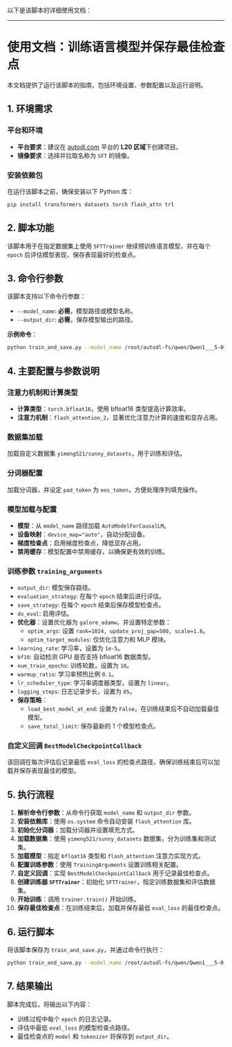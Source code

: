 以下是该脚本的详细使用文档：

---

# 使用文档：训练语言模型并保存最佳检查点

本文档提供了运行该脚本的指南，包括环境设置、参数配置以及运行说明。

## 1. 环境需求

### 平台和环境

- **平台要求**：建议在 [autodl.com](https://autodl.com) 平台的 **L20 区域**下创建项目。
- **镜像要求**：选择并拉取名称为 `SFT` 的镜像。

### 安装依赖包

在运行该脚本之前，确保安装以下 Python 库：

```bash
pip install transformers datasets torch flash_attn trl
```

## 2. 脚本功能

该脚本用于在指定数据集上使用 `SFTTrainer` 继续预训练语言模型，并在每个 `epoch` 后评估模型表现，保存表现最好的检查点。

## 3. 命令行参数

该脚本支持以下命令行参数：

- `--model_name`: **必需**，模型路径或模型名称。
- `--output_dir`: **必需**，保存模型输出的路径。

**示例命令**：

```bash
python train_and_save.py --model_name /root/autodl-fs/qwen/Qwen1___5-0___5B-Chat --output_dir /root/autodl-fs/qwen_0.5b_GaLore
```

## 4. 主要配置与参数说明

### 注意力机制和计算类型

- **计算类型**：`torch.bfloat16`，使用 bfloat16 类型提高计算效率。
- **注意力机制**：`flash_attention_2`，显著优化注意力计算的速度和显存占用。

### 数据集加载

加载自定义数据集 `yimeng521/sunny_datasets`，用于训练和评估。

### 分词器配置

加载分词器，并设定 `pad_token` 为 `eos_token`，方便处理序列填充操作。

### 模型加载与配置

- **模型**：从 `model_name` 路径加载 `AutoModelForCausalLM`。
- **设备映射**：`device_map="auto"`，自动分配设备。
- **梯度检查点**：启用梯度检查点，降低显存占用。
- **禁用缓存**：模型配置中禁用缓存，以确保更有效的训练。

### 训练参数 `training_arguments`

- `output_dir`: 模型保存路径。
- `evaluation_strategy`: 在每个 `epoch` 结束后进行评估。
- `save_strategy`: 在每个 `epoch` 结束后保存模型检查点。
- `do_eval`: 启用评估。
- **优化器**：设置优化器为 `galore_adamw`，并设置特定参数：
  - `optim_args`: 设置 `rank=1024, update_proj_gap=500, scale=1.8`。
  - `optim_target_modules`: 仅优化注意力和 MLP 模块。
- `learning_rate`: 学习率，设置为 `1e-5`。
- `bf16`: 自动检测 GPU 是否支持 bfloat16 数据类型。
- `num_train_epochs`: 训练轮数，设置为 `10`。
- `warmup_ratio`: 学习率预热比例 `0.1`。
- `lr_scheduler_type`: 学习率调度器类型，设置为 `linear`。
- `logging_steps`: 日志记录步长，设置为 `85`。
- **保存策略**：
  - `load_best_model_at_end`: 设置为 `False`，在训练结束后不自动加载最佳模型。
  - `save_total_limit`: 保存最新的 1 个模型检查点。

### 自定义回调 `BestModelCheckpointCallback`

该回调在每次评估后记录最低 `eval_loss` 的检查点路径，确保训练结束后可以加载并保存表现最佳的模型。

## 5. 执行流程

1. **解析命令行参数**：从命令行获取 `model_name` 和 `output_dir` 参数。
2. **安装依赖库**：使用 `os.system` 命令自动安装 `flash_attention` 库。
3. **初始化分词器**：加载分词器并设置填充方式。
4. **加载数据集**：使用 `yimeng521/sunny_datasets` 数据集，分为训练集和测试集。
5. **加载模型**：指定 `bfloat16` 类型和 `flash_attention` 注意力实现方式。
6. **配置训练参数**：使用 `TrainingArguments` 设置训练相关配置。
7. **自定义回调**：实现 `BestModelCheckpointCallback` 用于记录最佳检查点。
8. **创建训练器 `SFTTrainer`**：初始化 `SFTTrainer`，指定训练数据集和评估数据集。
9. **开始训练**：调用 `trainer.train()` 开始训练。
10. **保存最佳检查点**：在训练结束后，加载并保存最低 `eval_loss` 的最佳检查点。

## 6. 运行脚本

将该脚本保存为 `train_and_save.py`，并通过命令行执行：

```bash
python train_and_save.py --model_name /root/autodl-fs/qwen/Qwen1___5-0___5B-Chat --output_dir /root/autodl-fs/qwen_0.5b_GaLore
```

## 7. 结果输出

脚本完成后，将输出以下内容：

- 训练过程中每个 `epoch` 的日志记录。
- 评估中最低 `eval_loss` 的模型检查点路径。
- 最佳检查点的 `model` 和 `tokenizer` 将保存到 `output_dir`。